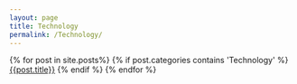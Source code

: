 ```yaml
---
layout: page
title: Technology
permalink: /Technology/
---
```

{% for post in site.posts%}
{% if post.categories contains 'Technology' %}
[{{post.title}}]({{site.baseurl}}{{post.url}})
{% endif %}
{% endfor %}
